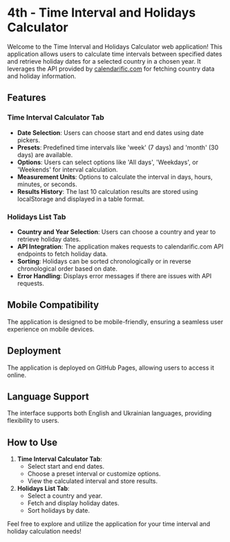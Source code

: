 ﻿# 4th - Time Interval and Holidays Calculator

Welcome to the Time Interval and Holidays Calculator web application! This application allows users to calculate time intervals between specified dates and retrieve holiday dates for a selected country in a chosen year. It leverages the API provided by [calendarific.com](https://calendarific.com/) for fetching country data and holiday information.

## Features

### Time Interval Calculator Tab

- **Date Selection**: Users can choose start and end dates using date pickers.
- **Presets**: Predefined time intervals like 'week' (7 days) and 'month' (30 days) are available.
- **Options**: Users can select options like 'All days', 'Weekdays', or 'Weekends' for interval calculation.
- **Measurement Units**: Options to calculate the interval in days, hours, minutes, or seconds.
- **Results History**: The last 10 calculation results are stored using localStorage and displayed in a table format.

### Holidays List Tab

- **Country and Year Selection**: Users can choose a country and year to retrieve holiday dates.
- **API Integration**: The application makes requests to calendarific.com API endpoints to fetch holiday data.
- **Sorting**: Holidays can be sorted chronologically or in reverse chronological order based on date.
- **Error Handling**: Displays error messages if there are issues with API requests.

## Mobile Compatibility

The application is designed to be mobile-friendly, ensuring a seamless user experience on mobile devices.

## Deployment

The application is deployed on GitHub Pages, allowing users to access it online.

## Language Support

The interface supports both English and Ukrainian languages, providing flexibility to users.

## How to Use

1. **Time Interval Calculator Tab**:
   - Select start and end dates.
   - Choose a preset interval or customize options.
   - View the calculated interval and store results.
2. **Holidays List Tab**:
   - Select a country and year.
   - Fetch and display holiday dates.
   - Sort holidays by date.

Feel free to explore and utilize the application for your time interval and holiday calculation needs!
